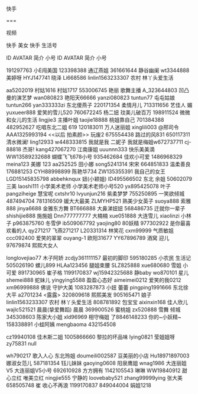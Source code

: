 快手

===

视频

快手 美女 快手 生活号

ID AVATAR 简介 小号 ID AVATAR 简介 小号

191297763 小E闯美国 
123398388 通辽燕姐
361661644 静谷幽阑 
wt3344888 美婷呀
HYJ147741 晓泽 Li668586 linlin1563233307 农村 林丫头爱生活

aa5202019 村姑1616 村姑1717
553006745 艳丽 歌舞主播
A_323644803 凹凸曼的演艺梦
wan080823 艳阳天66666 yanzi080823
tuntun77 屯屯姑娘 tuntun266
yan333333zi 东北傻燕子
220171354 柔情月儿
713311656 艺佳人 媚
yuxueer888 爱笑的雪儿520
760672245 杨二妞 玟美儿破百万
198911524 微微 和女儿的生活
lingjie3 主播叶姐
taojie18888 桃姐靠自己 701384388
482952627 吃唱东北二姐 619
120183011 万人迷丽姐
xinglili003 @邢司令
AAA1325993194 <<以后 拍素颜>> 玩废2
675554438 路过的风831
650117311 清水微澜! ling12933
w448333815 我就是我 二妮子 
我就是梅姐w672737711
cj-88818 杰哥!
kang427067270 江南康姐
uuunnn333 快乐美美滴
WW13589232688 蝴蝶飞飞678小号
935462684 佳欢小可爱 1486968329
meina123 美娜 123
aa252525 田小娜
song5241314 宋宋
664851833 温柔善良 176881253
CYH88998899 陈艳华734
ZW135355391 我自己的女王 LGD15145835798
abbehknqux 妞(小颖姐)
ID495566502 东北 余姐
50602079 三美
laoshi111 小学美术老师 小学美术老师小号520
yx895425078 叶子
pangziheige 慧宝呢 cxtshr10
lvyunjun216 紫柔梦梦
755250895 一笑欲倾城 487494704
781316509 媛大大最美
ZLMYHP521 熟美少女英子
suoya888 索雅888
jinya6688 金雅东方舞
BT666888 大鼻涕妞妞
568486735 迁就你一辈子
shishijie888 施施姐
Dnn777777777 大楠楠
xue051888 大连雪儿
xiaolinzi 小林子
p963875760 冬雪伊 ib509067792
yaojing80 80妖精
977302922 是你最喜欢看的人
qy271217 飞燕271217
L20331314 林笑花
cxm99999 气质敏姐
ccc092400 爱笑的翠翠
ouyang-1 欧阳31677
YY67896789 酒窝 迎儿
97679874 熙熙大女人

longlovejiao77 木子阿娇
zcdjy361111157 最初的脚印
595180285 小农民 生活记
505026190 螺儿899
HLAa123456 腿姐束腰 SLZ825888
xue680680 雪姐 小可爱
891730965 崔子格 1199170837
wj15942325688 静baby
wo870101 星儿
shemei888 蛇妹儿
yingying5588 盈盈心态好
aimeimei0212 爱笑的我0212
xm96999888 佛说 守护大美
1083287873 小妞 蕾蕾
pingping1991666 东北徐大平
a2701234 <露露>
320809618 熙熙美发
905165471 娘子
linlin1563233307 农村 林丫头爱生活
808781892 包宝宝
aixinxin168 佳人欣儿
wajlc521521 晨晨(挚爱舞蹈) 晨晨
369900526 蜜桃姐
zx520888 雪舞 倾城
345308603 陈家大小姐
xld96969 相守梅姐
了8846148233 你的~小妖精~
158338891 小蛙阿姨
mengbaoma 432154508

cz19940108 佳木斯二姐
1005866660 黎拉的坏品味
lying0821 莹姐姐呀
zy75831
null

wh790217 歌入人心 东北玲姐
doumeili002587 豆美丽的小店
Hu18971897003 娜淑女范儿
587181354 钰儿妹妹
gaoying0608 阳泉鹰姐
wnag1986 大连丽姐V5 大连丽姐V5小号
692610928 方方拥有
1142105543 琳琳
WW19840912 甜心立红 唯美立红
ningjie555 宁静的 loovebaby521
zhang99999ying 张大美
658505748 崔 收心不再浪 1199170837
849044004 娟姐1218